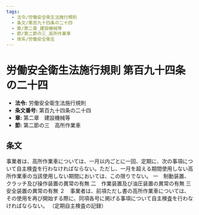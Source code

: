 ```yaml
---
tags:
  - 法令/労働安全衛生法施行規則
  - 条文/第百九十四条の二十四
  - 章/第二章_建設機械等
  - 節/第二節の三_高所作業車
  - 体系/労働安全衛生
---
```

# 労働安全衛生法施行規則 第百九十四条の二十四

- **法令:** 労働安全衛生法施行規則
- **条文番号:** 第百九十四条の二十四
- **章:** 第二章　建設機械等
- **節:** 第二節の三　高所作業車

## 条文
事業者は、高所作業車については、一月以内ごとに一回、定期に、次の事項について自主検査を行わなければならない。ただし、一月を超える期間使用しない高所作業車の当該使用しない期間においては、この限りでない。
一　制動装置、クラッチ及び操作装置の異常の有無
二　作業装置及び油圧装置の異常の有無
三　安全装置の異常の有無
２　事業者は、前項ただし書の高所作業車については、その使用を再び開始する際に、同項各号に掲げる事項について自主検査を行わなければならない。
（定期自主検査の記録）

